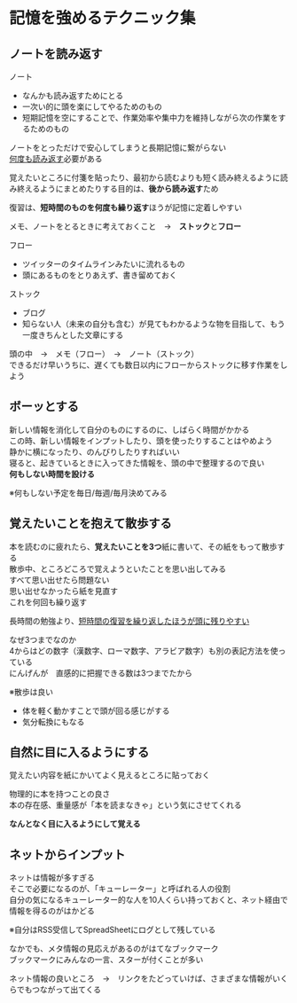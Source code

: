 # 記憶を強めるテクニック集

## ノートを読み返す

ノート

- なんかも読み返すためにとる
- 一次い的に頭を楽にしてやるためのもの
- 短期記憶を空にすることで、作業効率や集中力を維持しながら次の作業をするためのもの

ノートをとっただけで安心してしまうと長期記憶に繋がらない  
[何度も読み返す](9_記憶までのショートカット法.md##ステップ3_「牛の消化」みたいに覚える)必要がある

覚えたいところに付箋を貼ったり、最初から読むよりも短く読み終えるように読み終えるようにまとめたりする目的は、**後から読み返す**ため

復習は、**短時間のものを何度も繰り返す**ほうが記憶に定着しやすい

メモ、ノートをとるときに考えておくこと　→　**ストック**と**フロー**

フロー

- ツイッターのタイムラインみたいに流れるもの  
- 頭にあるものをとりあえず、書き留めておく

ストック

- ブログ
- 知らない人（未来の自分も含む）が見てもわかるような物を目指して、もう一度きちんとした文章にする

頭の中　→　メモ（フロー）　→　ノート（ストック）  
できるだけ早いうちに、遅くても数日以内にフローからストックに移す作業をしよう

## ボーッとする

新しい情報を消化して自分のものにするのに、しばらく時間がかかる  
この時、新しい情報をインプットしたり、頭を使ったりすることはやめよう  
静かに横になったり、のんびりしたりすればいい  
寝ると、起きているときに入ってきた情報を、頭の中で整理するので良い  
**何もしない時間を設ける**

※何もしない予定を毎日/毎週/毎月決めてみる

## 覚えたいことを抱えて散歩する

本を読むのに疲れたら、**覚えたいことを3つ**紙に書いて、その紙をもって散歩する  
散歩中、ところどころで覚えようといたことを思い出してみる  
すべて思い出せたら問題ない  
思い出せなかったら紙を見直す  
これを何回も繰り返す

長時間の勉強より、[短時間の復習を繰り返したほうが頭に残りやすい](10_記憶を強めるテクニック集.md##ノートを読み返す)

なぜ3つまでなのか  
4からはどの数字（漢数字、ローマ数字、アラビア数字）も別の表記方法を使っている  
にんげんが　直感的に把握できる数は3つまでたから

※散歩は良い

- 体を軽く動かすことで頭が回る感じがする  
- 気分転換にもなる

## 自然に目に入るようにする

覚えたい内容を紙にかいてよく見えるところに貼っておく

物理的に本を持つことの良さ  
本の存在感、重量感が「本を読まなきゃ」という気にさせてくれる

**なんとなく目に入るようにして覚える**

## ネットからインプット

ネットは情報が多すぎる  
そこで必要になるのが、「キューレーター」と呼ばれる人の役割  
自分の気になるキューレーター的な人を10人くらい持っておくと、ネット経由で情報を得るのがはかどる

※自分はRSS受信してSpreadSheetにログとして残している

なかでも、メタ情報の見応えがあるのがはてなブックマーク  
ブックマークにみんなの一言、スターが付くことが多い

ネット情報の良いところ　→　リンクをたどっていけば、さまざまな情報がいくらでもつながって出てくる

